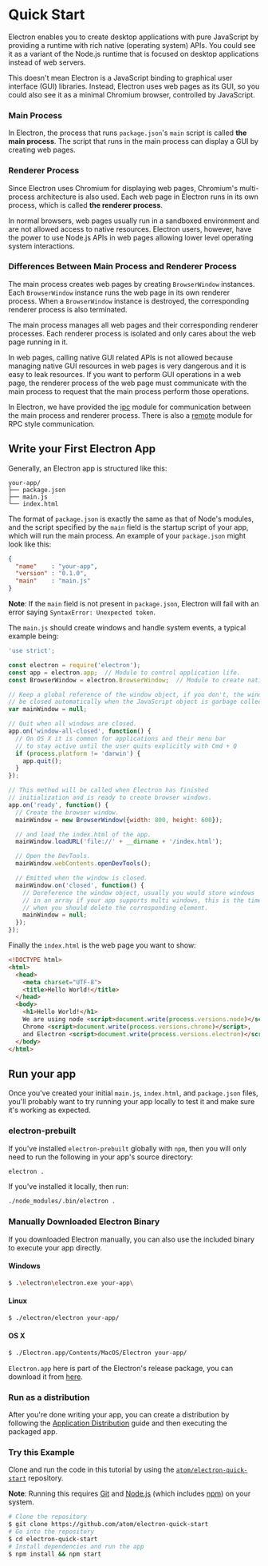 # Quick Start

Electron enables you to create desktop applications with pure JavaScript by
providing a runtime with rich native (operating system) APIs. You could see it
as a variant of the Node.js runtime that is focused on desktop applications
instead of web servers.

This doesn't mean Electron is a JavaScript binding to graphical user interface
(GUI) libraries. Instead, Electron uses web pages as its GUI, so you could also
see it as a minimal Chromium browser, controlled by JavaScript.

### Main Process

In Electron, the process that runs `package.json`'s `main` script is called
__the main process__. The script that runs in the main process can display a GUI
by creating web pages.

### Renderer Process

Since Electron uses Chromium for displaying web pages, Chromium's
multi-process architecture is also used. Each web page in Electron runs in
its own process, which is called __the renderer process__.

In normal browsers, web pages usually run in a sandboxed environment and are not
allowed access to native resources. Electron users, however, have the power to
use Node.js APIs in web pages allowing lower level operating system
interactions.

### Differences Between Main Process and Renderer Process

The main process creates web pages by creating `BrowserWindow` instances. Each
`BrowserWindow` instance runs the web page in its own renderer process. When a
`BrowserWindow` instance is destroyed, the corresponding renderer process
is also terminated.

The main process manages all web pages and their corresponding renderer
processes. Each renderer process is isolated and only cares
about the web page running in it.

In web pages, calling native GUI related APIs is not allowed because managing
native GUI resources in web pages is very dangerous and it is easy to leak
resources. If you want to perform GUI operations in a web page, the renderer
process of the web page must communicate with the main process to request that
the main process perform those operations.

In Electron, we have provided the [ipc](../api/ipc-renderer.md) module for
communication between the main process and renderer process. There is also a
[remote](../api/remote.md) module for RPC style communication.

## Write your First Electron App

Generally, an Electron app is structured like this:

```text
your-app/
├── package.json
├── main.js
└── index.html
```

The format of `package.json` is exactly the same as that of Node's modules, and
the script specified by the `main` field is the startup script of your app,
which will run the main process. An example of your `package.json` might look
like this:

```json
{
  "name"    : "your-app",
  "version" : "0.1.0",
  "main"    : "main.js"
}
```

__Note__: If the `main` field is not present in `package.json`, Electron will
fail with an error saying `SyntaxError: Unexpected token`.

The `main.js` should create windows and handle system events, a typical
example being:

```javascript
'use strict';

const electron = require('electron');
const app = electron.app;  // Module to control application life.
const BrowserWindow = electron.BrowserWindow;  // Module to create native browser window.

// Keep a global reference of the window object, if you don't, the window will
// be closed automatically when the JavaScript object is garbage collected.
var mainWindow = null;

// Quit when all windows are closed.
app.on('window-all-closed', function() {
  // On OS X it is common for applications and their menu bar
  // to stay active until the user quits explicitly with Cmd + Q
  if (process.platform != 'darwin') {
    app.quit();
  }
});

// This method will be called when Electron has finished
// initialization and is ready to create browser windows.
app.on('ready', function() {
  // Create the browser window.
  mainWindow = new BrowserWindow({width: 800, height: 600});

  // and load the index.html of the app.
  mainWindow.loadURL('file://' + __dirname + '/index.html');

  // Open the DevTools.
  mainWindow.webContents.openDevTools();

  // Emitted when the window is closed.
  mainWindow.on('closed', function() {
    // Dereference the window object, usually you would store windows
    // in an array if your app supports multi windows, this is the time
    // when you should delete the corresponding element.
    mainWindow = null;
  });
});
```

Finally the `index.html` is the web page you want to show:

```html
<!DOCTYPE html>
<html>
  <head>
    <meta charset="UTF-8">
    <title>Hello World!</title>
  </head>
  <body>
    <h1>Hello World!</h1>
    We are using node <script>document.write(process.versions.node)</script>,
    Chrome <script>document.write(process.versions.chrome)</script>,
    and Electron <script>document.write(process.versions.electron)</script>.
  </body>
</html>
```

## Run your app

Once you've created your initial `main.js`, `index.html`, and `package.json` files,
you'll probably want to try running your app locally to test it and make sure it's
working as expected.

### electron-prebuilt

If you've installed `electron-prebuilt` globally with `npm`, then you will only need
to run the following in your app's source directory:

```bash
electron .
```

If you've installed it locally, then run:

```bash
./node_modules/.bin/electron .
```

### Manually Downloaded Electron Binary

If you downloaded Electron manually, you can also use the included
binary to execute your app directly.

#### Windows

```bash
$ .\electron\electron.exe your-app\
```

#### Linux

```bash
$ ./electron/electron your-app/
```

#### OS X

```bash
$ ./Electron.app/Contents/MacOS/Electron your-app/
```

`Electron.app` here is part of the Electron's release package, you can download
it from [here](https://github.com/atom/electron/releases).

### Run as a distribution

After you're done writing your app, you can create a distribution by
following the [Application Distribution](./application-distribution.md) guide
and then executing the packaged app.

### Try this Example

Clone and run the code in this tutorial by using the [`atom/electron-quick-start`](https://github.com/atom/electron-quick-start)
repository.

**Note**: Running this requires [Git](https://git-scm.com) and [Node.js](https://nodejs.org/en/download/) (which includes [npm](https://npmjs.org)) on your system.

```bash
# Clone the repository
$ git clone https://github.com/atom/electron-quick-start
# Go into the repository
$ cd electron-quick-start
# Install dependencies and run the app
$ npm install && npm start
```
